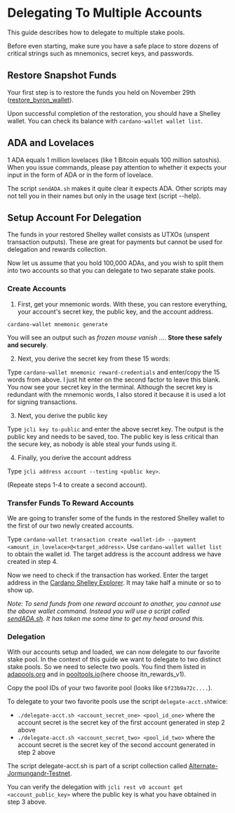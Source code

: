 # Delegating To Multiple Accounts

This guide describes how to delegate to multiple stake pools.

Before even starting, make sure you have a safe place to store dozens of critical strings such as mnemonics, secret keys, and passwords.

## Restore Snapshot Funds

Your first step is to restore the funds you held on November 29th ([restore_byron_wallet](https://github.com/marimes/Jormungandr-for-Newbs/blob/master/docs/restore_byron_wallet.md)).

Upon successful completion of the restoration, you should have a Shelley wallet. You can check its balance with ```cardano-wallet wallet list```.

## ADA and Lovelaces

1 ADA equals 1 million lovelaces (like 1 Bitcoin equals 100 million satoshis). When you issue commands, please pay attention to whether it expects your input in the form of ADA or in the form of lovelace.

The script `sendADA.sh` makes it quite clear it expects ADA. Other scripts may not tell you in their names but only in the usage text (script --help).

## Setup Account For Delegation

The funds in your restored Shelley wallet consists as UTXOs (unspent transaction outputs). These are great for payments but cannot be used for delegation and rewards collection.

Now let us assume that you hold 100,000 ADAs, and you wish to split them into two accounts so that you can delegate to two separate stake pools.

### Create Accounts

1. First, get your mnemonic words. With these, you can restore everything, your account's secret key, the public key, and the account address.

```cardano-wallet mnemonic generate```

You will see an output such as _frozen mouse vanish ..._. **Store these safely and securely**. 

2. Next, you derive the secret key from these 15 words:

Type ```cardano-wallet mnemonic reward-credentials``` and enter/copy the 15 words from above. I just hit enter on the second factor to leave this blank. You now see your secret key in the terminal. Although the secret key is redundant with the mnemonic words, I also stored it because it is used a lot for signing transactions.

3. Next, you derive the public key

Type ```jcli key to-public``` and enter the above secret key. The output is the public key and needs to be saved, too. The public key is less critical than the secure key, as nobody is able steal your funds using it.

4. Finally, you derive the account address

Type ```jcli address account --testing <public key>```. 

(Repeate steps 1-4 to create a second account).

### Transfer Funds To Reward Accounts

We are going to transfer some of the funds in the restored Shelley wallet to the first of our two newly created accounts.

Type ```cardano-wallet transaction create <wallet-id> --payment <amount_in_lovelace>@<target_address>```. Use ```cardano-wallet wallet list``` to obtain the wallet id. The target address is the account address we have created in step 4.

Now we need to check if the transaction has worked. Enter the target address in the [Cardano Shelley Explorer](https://shelleyexplorer.cardano.org/en/). It may take half a minute or so to show up.

_Note: To send funds from one reward account to another, you cannot use the above wallet command. Instead you will use a script called [sendADA.sh](https://github.com/rdlrt/Alternate-Jormungandr-Testnet/tree/master/scripts/jormu-helper-scripts). It has taken me some time to get my head around this._

### Delegation

With our accounts setup and loaded, we can now delegate to our favorite stake pool. In the context of this guide we want to delegate to two distinct stake pools. So we need to selecte two pools. You find them listed in [adapools.org](https://adapools.org) and in [pooltools.io](https://pooltool.io)(here choose itn_rewards_v1). 

Copy the pool IDs of your two favorite pool (looks like ```6f23b9a72c....```).

To delegate to your two favorite pools use the script ```delegate-acct.sh```twice:
- ```./delegate-acct.sh <account_secret_one> <pool_id_one>``` where the account secret is the secret key of the first account generated in step 2 above
- ```./delegate-acct.sh <account_secret_two> <pool_id_two>``` where the account secret is the secret key of the second account generated in step 2 above

The script delegate-acct.sh is part of a script collection called [Alternate-Jormungandr-Testnet](https://github.com/rdlrt/Alternate-Jormungandr-Testnet/tree/master/scripts/jormu-helper-scripts).

You can verify the delegation with ```jcli rest v0 account get <account_public_key>``` where the public key is what you have obtained in step 3 above.

